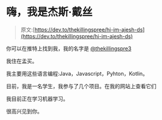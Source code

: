 # 嗨，我是杰斯·戴丝

> 原文:[https://dev.to/thekillingspree/hi-im-ajesh-ds](https://dev.to/thekillingspree/hi-im-ajesh-ds)

你可以在推特上找到我，我的名字是 [@thekillingspre3](https://twitter.com/thekillingspre3)

我住在孟买。

我主要用这些语言编程:Java，Javascript，Pyhton，Kotlin。

目前，我是一名学生，我参与了几个项目。在我的网站上查看它们

我目前正在学习机器学习。

很高兴见到你。